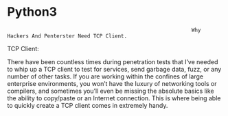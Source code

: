 # Python3

                                                                Why Hackers And Penterster Need TCP Client.

TCP Client:

There have been countless times during penetration tests that I’ve needed to whip up a TCP client to
test for services, send garbage data, fuzz, or any number of other tasks. If you are working within the
confines of large enterprise environments, you won’t have the luxury of networking tools or
compilers, and sometimes you’ll even be missing the absolute basics like the ability to copy/paste or
an Internet connection. This is where being able to quickly create a TCP client comes in extremely
handy.
